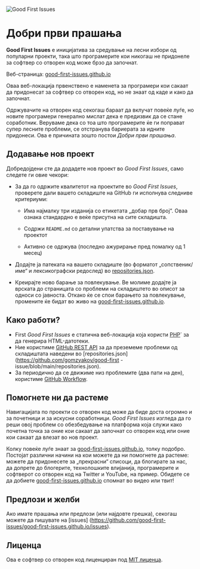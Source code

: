 ![Good First Issues](../assets/github/social-preview.png)

# Добри први прашања

**Good First Issues** е иницијатива за средување на лесни избори од популарни проекти, така што програмерите кои никогаш не придонеле за софтвер со отворен код може брзо да започнат.

Веб-страница: [good-first-issues.github.io](https://good-first-issues.github.io)

Оваа веб-локација првенствено е наменета за програмери кои сакаат да придонесат за софтвер со отворен код, но не знаат од каде и како да започнат.

Одржувачите на отворен код секогаш бараат да вклучат повеќе луѓе, но новите програмери генерално мислат дека е предизвик да се стане соработник. Веруваме дека со тоа што програмерите ќе ги поправат супер лесните проблеми, се отстранува бариерата за идните придонеси. Ова е причината зошто постои *Добри први прашања*.

## Додавање нов проект

Добредојдени сте да додадете нов проект во *Good First Issues*, само следете ги овие чекори:

- За да го одржите квалитетот на проектите во *Good First Issues*, проверете дали вашето складиште на GitHub ги исполнува следниве критериуми:

     - Има најмалку три изданија со етикетата „добар прв број“. Оваа ознака стандардно е веќе присутна на сите складишта.

     - Содржи `README.md` со детални упатства за поставување на проектот

     - Активно се одржува (последно ажурирање пред помалку од 1 месец)

- Додајте ја патеката на вашето складиште (во форматот „сопственик/име“ и лексикографски редослед) во [repositories.json](https://github.com/gomzyakov/good-first-issue/blob/main/repositories.json).

- Креирајте ново барање за повлекување. Ве молиме додајте ја врската до страницата со проблеми на складиштето во описот за односи со јавноста. Откако ќе се спои барањето за повлекување, промените ќе бидат во живо на [good-first-issues.github.io](https://good-first-issues.github.io).

## Како работи?

- First *Good First Issues* е статична веб-локација која користи [PHP](https://www.php.net)` за да генерира HTML-датотеки.
- Ние користиме [GitHub REST API](https://docs.github.com/en/rest) за да преземеме проблеми од складиштата наведени во [repositories.json](https://github.com/gomzyakov/good-first -issue/blob/main/repositories.json).
- За периодично да се движиме низ проблемите (два пати на ден), користиме [GitHub Workflow](https://docs.github.com/en/actions/using-workflows).

## Помогнете ни да растеме

Навигацијата по проекти со отворен код може да биде доста огромно и за почетници и за искусни соработници. *Good First Issues* изгледа да го реши овој проблем со обезбедување на платформа која служи како почетна точка за оние кои сакаат да започнат со отворен код или оние кои сакаат да влезат во нов проект.

Колку повеќе луѓе знаат за [good-first-issues.github.io](https://good-first-issues.github.io), толку подобро. Постојат различни начини на кои можете да ни помогнете да растеме: можете да придонесете за „прекрасни“ списоци, да блогирате за нас, да допрете до блогерите, технолошките влијанија, програмерите и софтверот со отворен код на Twitter и YouTube, на пример. Обидете се да добиете [good-first-issues.github.io](https://good-first-issues.github.io) спомнат во видео или твит!

## Предлози и желби

Ако имате прашања или предлози (или најдовте грешка), секогаш можете да пишувате на [issues] (https://github.com/good-first-issues/good-first-issues.github.io/issues).

## Лиценца

Ова е софтвер со отворен код лиценциран под [MIT лиценца](https://github.com/good-first-issues/good-first-issues.github.io/blob/main/LICENSE).